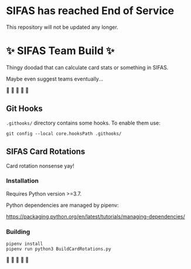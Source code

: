 # SIFAS has reached End of Service

This repository will not be updated any longer.

# :sparkles: SIFAS Team Build :sparkles:

Thingy doodad that can calculate card stats or something in SIFAS.

Maybe even suggest teams eventually...

:penguin: :penguin: :penguin: :penguin: :penguin: 

## Git Hooks

`.githooks/` directory contains some hooks. To enable them use:

```
git config --local core.hooksPath .githooks/
```

## SIFAS Card Rotations

Card rotation nonsense yay!

### Installation

Requires Python version >=3.7.

Python dependencies are managed by pipenv:

https://packaging.python.org/en/latest/tutorials/managing-dependencies/

### Building

```
pipenv install
pipenv run python3 BuildCardRotations.py
```

:penguin: :penguin: :penguin: :penguin: :penguin: 
